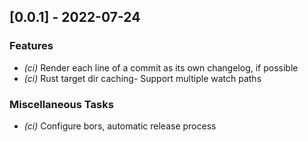 ## [0.0.1] - 2022-07-24

### Features

- *(ci)* Render each line of a commit as its own changelog, if possible
- *(ci)* Rust target dir caching- Support multiple watch paths


### Miscellaneous Tasks

- *(ci)* Configure bors, automatic release process


